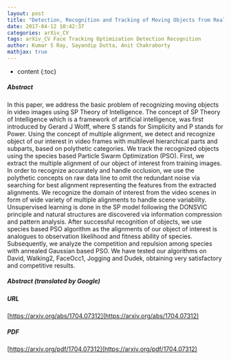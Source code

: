 ```yaml
---
layout: post
title: "Detection, Recognition and Tracking of Moving Objects from Real-time Video via SP Theory of Intelligence and Species Inspired PSO"
date: 2017-04-12 10:42:37
categories: arXiv_CV
tags: arXiv_CV Face Tracking Optimization Detection Recognition
author: Kumar S Ray, Sayandip Dutta, Anit Chakraborty
mathjax: true
---
```


* content
{:toc}

##### Abstract
In this paper, we address the basic problem of recognizing moving objects in video images using SP Theory of Intelligence. The concept of SP Theory of Intelligence which is a framework of artificial intelligence, was first introduced by Gerard J Wolff, where S stands for Simplicity and P stands for Power. Using the concept of multiple alignment, we detect and recognize object of our interest in video frames with multilevel hierarchical parts and subparts, based on polythetic categories. We track the recognized objects using the species based Particle Swarm Optimization (PSO). First, we extract the multiple alignment of our object of interest from training images. In order to recognize accurately and handle occlusion, we use the polythetic concepts on raw data line to omit the redundant noise via searching for best alignment representing the features from the extracted alignments. We recognize the domain of interest from the video scenes in form of wide variety of multiple alignments to handle scene variability. Unsupervised learning is done in the SP model following the DONSVIC principle and natural structures are discovered via information compression and pattern analysis. After successful recognition of objects, we use species based PSO algorithm as the alignments of our object of interest is analogues to observation likelihood and fitness ability of species. Subsequently, we analyze the competition and repulsion among species with annealed Gaussian based PSO. We have tested our algorithms on David, Walking2, FaceOcc1, Jogging and Dudek, obtaining very satisfactory and competitive results.

##### Abstract (translated by Google)


##### URL
[https://arxiv.org/abs/1704.07312](https://arxiv.org/abs/1704.07312)

##### PDF
[https://arxiv.org/pdf/1704.07312](https://arxiv.org/pdf/1704.07312)

